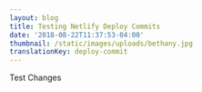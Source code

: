```yaml
---
layout: blog
title: Testing Netlify Deploy Commits
date: '2018-08-22T11:37:53-04:00'
thumbnail: /static/images/uploads/bethany.jpg
translationKey: deploy-commit
---
```

Test Changes
